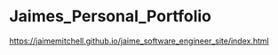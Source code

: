 # Jaimes_Personal_Portfolio

https://jaimemitchell.github.io/jaime_software_engineer_site/index.html
